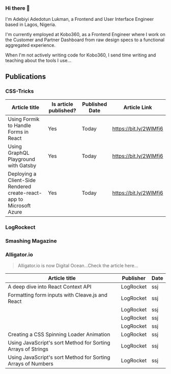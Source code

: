 ### Hi there 👋

I'm Adebiyi Adedotun Lukman, a Frontend and User Interface Engineer based in Lagos, Nigeria.

I'm currently employed at Kobo360, as a Frontend Engineer where I work on the Customer and Partner Dashboard from raw design specs to a functional aggregated experience.

When I'm not actively writing code for Kobo360, I send time writing and teaching about the tools I use...

## Publications

### CSS-Tricks

| Article title                                                        | Is article published? | Published Date | Article Link           |
| -------------------------------------------------------------------- | --------------------- | -------------- | ---------------------- |
| Using Formik to Handle Forms in React                                | Yes                   | Today          | https://bit.ly/2WlMfj6 |
| Using GraphQL Playground with Gatsby                                 | Yes                   | Today          | https://bit.ly/2WlMfj6 |
| Deploying a Client-Side Rendered create-react-app to Microsoft Azure | Yes                   | Today          | https://bit.ly/2WlMfj6 |

### LogRockect

### Smashing Magazine

### Alligator.io

> Alligator.io is now Digital Ocean...Check the article here...

| Article title                                                | Publisher | Date |
| ------------------------------------------------------------ | --------- | ---- |
| A deep dive into React Context API                           | LogRocket | ssj  |
| Formatting form inputs with Cleave.js and React              | LogRocket | ssj  |
|                                                              | LogRocket | ssj  |
|                                                              | LogRocket | ssj  |
|                                                              | LogRocket | ssj  |
| Creating a CSS Spinning Loader Animation                     | LogRocket | ssj  |
| Using JavaScript's sort Method for Sorting Arrays of Strings | LogRocket | ssj  |
| Using JavaScript's sort Method for Sorting Arrays of Numbers | LogRocket | ssj  |
